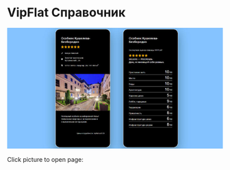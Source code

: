 <h1>VipFlat Справочник</h1>


<p>
	<a href="https://grivenn.github.io/VipFlat_html/app/" target="_blank"><img src="https://raw.githubusercontent.com/grivenn/VipFlat_html/main/app/image/preview.jpg" alt="Site Preview"></a>
	<p>Click picture to open page:</p>
</p>
